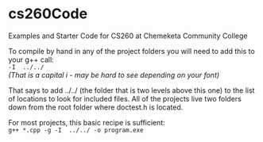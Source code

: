 # cs260Code

Examples and Starter Code for CS260 at Chemeketa Community College

To compile by hand in any of the project folders you will need to add
this to your g++ call:  
`-I  ../../`   
*(That is a capital i - may be hard to see depending on your font)*

That says to add ../../ (the folder that is two levels above this one)
to the list of locations to look for included files. All of the projects
live two folders down from the root folder where doctest.h is located.

For most projects, this basic recipe is sufficient:  
`g++ *.cpp -g -I  ../../ -o program.exe`
